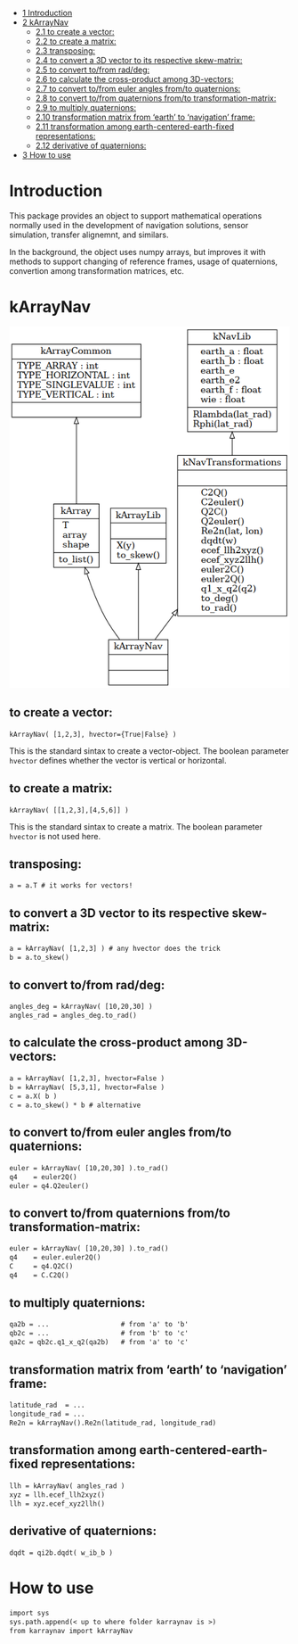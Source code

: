 -   [<span class="toc-section-number">1</span>
    Introduction](#introduction)
-   [<span class="toc-section-number">2</span> kArrayNav](#karraynav)
    -   [<span class="toc-section-number">2.1</span> to create a
        vector:](#to-create-a-vector)
    -   [<span class="toc-section-number">2.2</span> to create a
        matrix:](#to-create-a-matrix)
    -   [<span class="toc-section-number">2.3</span>
        transposing:](#transposing)
    -   [<span class="toc-section-number">2.4</span> to convert a 3D
        vector to its respective
        skew-matrix:](#to-convert-a-3d-vector-to-its-respective-skew-matrix)
    -   [<span class="toc-section-number">2.5</span> to convert to/from
        rad/deg:](#to-convert-tofrom-raddeg)
    -   [<span class="toc-section-number">2.6</span> to calculate the
        cross-product among
        3D-vectors:](#to-calculate-the-cross-product-among-3d-vectors)
    -   [<span class="toc-section-number">2.7</span> to convert to/from
        euler angles from/to
        quaternions:](#to-convert-tofrom-euler-angles-fromto-quaternions)
    -   [<span class="toc-section-number">2.8</span> to convert to/from
        quaternions from/to
        transformation-matrix:](#to-convert-tofrom-quaternions-fromto-transformation-matrix)
    -   [<span class="toc-section-number">2.9</span> to multiply
        quaternions:](#to-multiply-quaternions)
    -   [<span class="toc-section-number">2.10</span> transformation
        matrix from ‘earth’ to ‘navigation’
        frame:](#transformation-matrix-from-earth-to-navigation-frame)
    -   [<span class="toc-section-number">2.11</span> transformation
        among earth-centered-earth-fixed
        representations:](#transformation-among-earth-centered-earth-fixed-representations)
    -   [<span class="toc-section-number">2.12</span> derivative of
        quaternions:](#derivative-of-quaternions)
-   [<span class="toc-section-number">3</span> How to use](#how-to-use)

# Introduction

This package provides an object to support mathematical operations
normally used in the development of navigation solutions, sensor
simulation, transfer alignemnt, and similars.

In the background, the object uses numpy arrays, but improves it with
methods to support changing of reference frames, usage of quaternions,
convertion among transformation matrices, etc.

# kArrayNav

![classes.png](classes.png?raw=true "UML generated by pyreverse")

## to create a vector:

    kArrayNav( [1,2,3], hvector={True|False} )

This is the standard sintax to create a vector-object. The boolean
parameter `hvector` defines whether the vector is vertical or
horizontal.

## to create a matrix:

    kArrayNav( [[1,2,3],[4,5,6]] )

This is the standard sintax to create a matrix. The boolean parameter
`hvector` is not used here.

## transposing:

    a = a.T # it works for vectors!

## to convert a 3D vector to its respective skew-matrix:

    a = kArrayNav( [1,2,3] ) # any hvector does the trick
    b = a.to_skew()

## to convert to/from rad/deg:

    angles_deg = kArrayNav( [10,20,30] )
    angles_rad = angles_deg.to_rad()

## to calculate the cross-product among 3D-vectors:

    a = kArrayNav( [1,2,3], hvector=False )
    b = kArrayNav( [5,3,1], hvector=False )
    c = a.X( b )
    c = a.to_skew() * b # alternative

## to convert to/from euler angles from/to quaternions:

    euler = kArrayNav( [10,20,30] ).to_rad()
    q4    = euler2Q()
    euler = q4.Q2euler()

## to convert to/from quaternions from/to transformation-matrix:

    euler = kArrayNav( [10,20,30] ).to_rad()
    q4    = euler.euler2Q()
    C     = q4.Q2C()
    q4    = C.C2Q()

## to multiply quaternions:

    qa2b = ...                  # from 'a' to 'b'
    qb2c = ...                  # from 'b' to 'c'
    qa2c = qb2c.q1_x_q2(qa2b)   # from 'a' to 'c'

## transformation matrix from ‘earth’ to ‘navigation’ frame:

    latitude_rad  = ...
    longitude_rad = ...
    Re2n = kArrayNav().Re2n(latitude_rad, longitude_rad)

## transformation among earth-centered-earth-fixed representations:

    llh = kArrayNav( angles_rad )
    xyz = llh.ecef_llh2xyz()
    llh = xyz.ecef_xyz2llh()

## derivative of quaternions:

    dqdt = qi2b.dqdt( w_ib_b )

# How to use

    import sys
    sys.path.append(< up to where folder karraynav is >)
    from karraynav import kArrayNav
